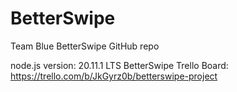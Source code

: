 # BetterSwipe
Team Blue BetterSwipe GitHub repo

node.js version: 20.11.1 LTS
BetterSwipe Trello Board: https://trello.com/b/JkGyrz0b/betterswipe-project
